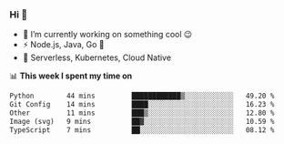 ### Hi 👋

<!--
**nodejh/nodejh** is a ✨ _special_ ✨ repository because its `README.md` (this file) appears on your GitHub profile.

Here are some ideas to get you started:

- 🔭 I’m currently working on ...
- 🌱 I’m currently learning ...
- 👯 I’m looking to collaborate on ...
- 🤔 I’m looking for help with ...
- 💬 Ask me about ...
- 📫 How to reach me: ...
- 😄 Pronouns: ...
- ⚡ Fun fact: ...
-->

- 🔭 I’m currently working on something cool :wink:
- ⚡ Node.js, Java, Go :thought_balloon:
- 🤖 Serverless, Kubernetes, Cloud Native

📊 **This week I spent my time on**

<!--START_SECTION:waka-->

```txt
Python        44 mins         ████████████▒░░░░░░░░░░░░   49.20 %
Git Config    14 mins         ████░░░░░░░░░░░░░░░░░░░░░   16.23 %
Other         11 mins         ███▒░░░░░░░░░░░░░░░░░░░░░   12.80 %
Image (svg)   9 mins          ██▓░░░░░░░░░░░░░░░░░░░░░░   10.59 %
TypeScript    7 mins          ██░░░░░░░░░░░░░░░░░░░░░░░   08.12 %
```

<!--END_SECTION:waka-->


<!--
:traffic_light: **Visitors**

![visitors](https://visitor-badge.glitch.me/badge?page_id=nodejh.nodejh)
-->
